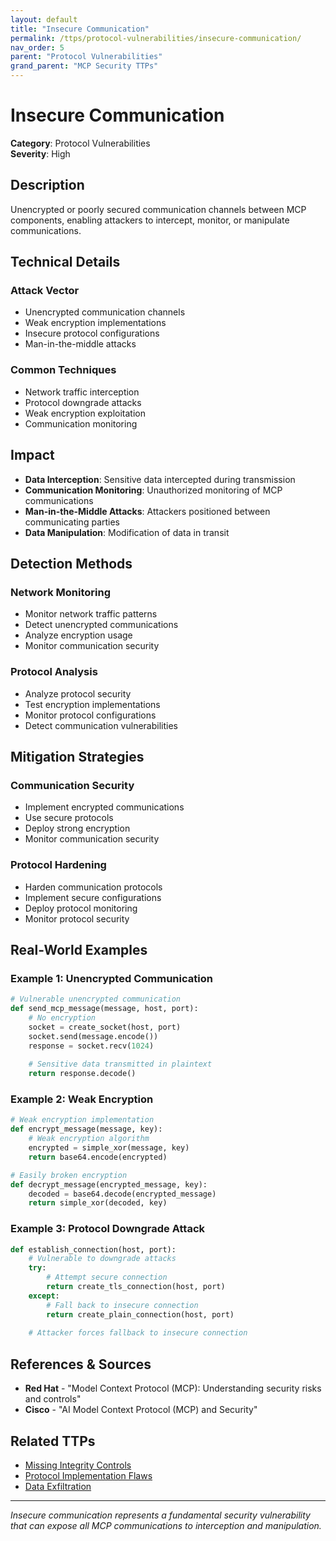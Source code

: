 ```yaml
---
layout: default
title: "Insecure Communication"
permalink: /ttps/protocol-vulnerabilities/insecure-communication/
nav_order: 5
parent: "Protocol Vulnerabilities"
grand_parent: "MCP Security TTPs"
---
```


# Insecure Communication

**Category**: Protocol Vulnerabilities  
**Severity**: High  

## Description

Unencrypted or poorly secured communication channels between MCP components, enabling attackers to intercept, monitor, or manipulate communications.

## Technical Details

### Attack Vector
- Unencrypted communication channels
- Weak encryption implementations
- Insecure protocol configurations
- Man-in-the-middle attacks

### Common Techniques
- Network traffic interception
- Protocol downgrade attacks
- Weak encryption exploitation
- Communication monitoring

## Impact

- **Data Interception**: Sensitive data intercepted during transmission
- **Communication Monitoring**: Unauthorized monitoring of MCP communications
- **Man-in-the-Middle Attacks**: Attackers positioned between communicating parties
- **Data Manipulation**: Modification of data in transit

## Detection Methods

### Network Monitoring
- Monitor network traffic patterns
- Detect unencrypted communications
- Analyze encryption usage
- Monitor communication security

### Protocol Analysis
- Analyze protocol security
- Test encryption implementations
- Monitor protocol configurations
- Detect communication vulnerabilities

## Mitigation Strategies

### Communication Security
- Implement encrypted communications
- Use secure protocols
- Deploy strong encryption
- Monitor communication security

### Protocol Hardening
- Harden communication protocols
- Implement secure configurations
- Deploy protocol monitoring
- Monitor protocol security

## Real-World Examples

### Example 1: Unencrypted Communication
```python
# Vulnerable unencrypted communication
def send_mcp_message(message, host, port):
    # No encryption
    socket = create_socket(host, port)
    socket.send(message.encode())
    response = socket.recv(1024)
    
    # Sensitive data transmitted in plaintext
    return response.decode()
```

### Example 2: Weak Encryption
```python
# Weak encryption implementation
def encrypt_message(message, key):
    # Weak encryption algorithm
    encrypted = simple_xor(message, key)
    return base64.encode(encrypted)

# Easily broken encryption
def decrypt_message(encrypted_message, key):
    decoded = base64.decode(encrypted_message)
    return simple_xor(decoded, key)
```

### Example 3: Protocol Downgrade Attack
```python
def establish_connection(host, port):
    # Vulnerable to downgrade attacks
    try:
        # Attempt secure connection
        return create_tls_connection(host, port)
    except:
        # Fall back to insecure connection
        return create_plain_connection(host, port)
    
    # Attacker forces fallback to insecure connection
```

## References & Sources

- **Red Hat** - "Model Context Protocol (MCP): Understanding security risks and controls"
- **Cisco** - "AI Model Context Protocol (MCP) and Security"

## Related TTPs

- [Missing Integrity Controls](missing-integrity-controls.md)
- [Protocol Implementation Flaws](protocol-implementation-flaws.md)
- [Data Exfiltration](../data-exfiltration/data-exfiltration.md)

---

*Insecure communication represents a fundamental security vulnerability that can expose all MCP communications to interception and manipulation.*